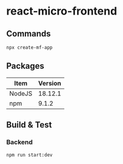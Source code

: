 # react-micro-frontend

## Commands
```
npx create-mf-app
```

## Packages
|Item|Version|
|-|-|
|NodeJS|18.12.1|
|npm|9.1.2|

## Build & Test

### Backend
```
npm run start:dev
```

